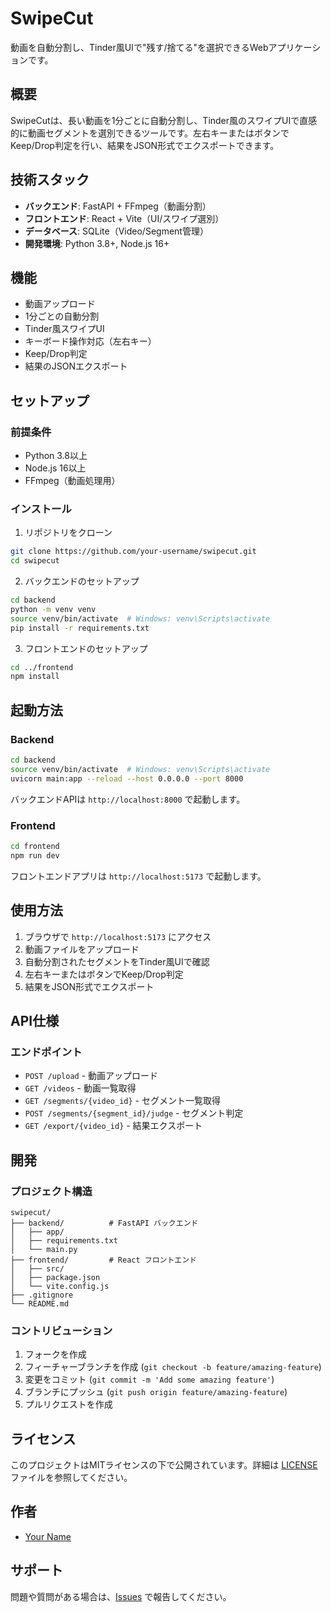 # SwipeCut

動画を自動分割し、Tinder風UIで"残す/捨てる"を選択できるWebアプリケーションです。

## 概要

SwipeCutは、長い動画を1分ごとに自動分割し、Tinder風のスワイプUIで直感的に動画セグメントを選別できるツールです。左右キーまたはボタンでKeep/Drop判定を行い、結果をJSON形式でエクスポートできます。

## 技術スタック

- **バックエンド**: FastAPI + FFmpeg（動画分割）
- **フロントエンド**: React + Vite（UI/スワイプ選別）
- **データベース**: SQLite（Video/Segment管理）
- **開発環境**: Python 3.8+, Node.js 16+

## 機能

- 動画アップロード
- 1分ごとの自動分割
- Tinder風スワイプUI
- キーボード操作対応（左右キー）
- Keep/Drop判定
- 結果のJSONエクスポート

## セットアップ

### 前提条件

- Python 3.8以上
- Node.js 16以上
- FFmpeg（動画処理用）

### インストール

1. リポジトリをクローン
```bash
git clone https://github.com/your-username/swipecut.git
cd swipecut
```

2. バックエンドのセットアップ
```bash
cd backend
python -m venv venv
source venv/bin/activate  # Windows: venv\Scripts\activate
pip install -r requirements.txt
```

3. フロントエンドのセットアップ
```bash
cd ../frontend
npm install
```

## 起動方法

### Backend

```bash
cd backend
source venv/bin/activate  # Windows: venv\Scripts\activate
uvicorn main:app --reload --host 0.0.0.0 --port 8000
```

バックエンドAPIは `http://localhost:8000` で起動します。

### Frontend

```bash
cd frontend
npm run dev
```

フロントエンドアプリは `http://localhost:5173` で起動します。

## 使用方法

1. ブラウザで `http://localhost:5173` にアクセス
2. 動画ファイルをアップロード
3. 自動分割されたセグメントをTinder風UIで確認
4. 左右キーまたはボタンでKeep/Drop判定
5. 結果をJSON形式でエクスポート

## API仕様

### エンドポイント

- `POST /upload` - 動画アップロード
- `GET /videos` - 動画一覧取得
- `GET /segments/{video_id}` - セグメント一覧取得
- `POST /segments/{segment_id}/judge` - セグメント判定
- `GET /export/{video_id}` - 結果エクスポート

## 開発

### プロジェクト構造

```
swipecut/
├── backend/          # FastAPI バックエンド
│   ├── app/
│   ├── requirements.txt
│   └── main.py
├── frontend/         # React フロントエンド
│   ├── src/
│   ├── package.json
│   └── vite.config.js
├── .gitignore
└── README.md
```

### コントリビューション

1. フォークを作成
2. フィーチャーブランチを作成 (`git checkout -b feature/amazing-feature`)
3. 変更をコミット (`git commit -m 'Add some amazing feature'`)
4. ブランチにプッシュ (`git push origin feature/amazing-feature`)
5. プルリクエストを作成

## ライセンス

このプロジェクトはMITライセンスの下で公開されています。詳細は [LICENSE](LICENSE) ファイルを参照してください。

## 作者

- [Your Name](https://github.com/your-username)

## サポート

問題や質問がある場合は、[Issues](https://github.com/your-username/swipecut/issues) で報告してください。